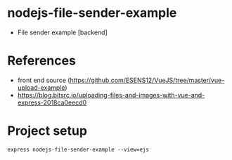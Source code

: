 # nodejs-file-sender-example
 - File sender example [backend]

# References
- front end source (https://github.com/ESENS12/VueJS/tree/master/vue-upload-example)
- https://blog.bitsrc.io/uploading-files-and-images-with-vue-and-express-2018ca0eecd0

# Project setup
```
express nodejs-file-sender-example --view=ejs
```
